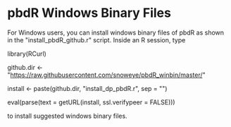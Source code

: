 pbdR Windows Binary Files
=========================

For Windows users, you can install windows binary files of pbdR as shown in
the "install_pbdR_github.r" script. Inside an R session, type

library(RCurl)

github.dir <- "https://raw.githubusercontent.com/snoweye/pbdR_winbin/master/"

install <- paste(github.dir, "install_dp_pbdR.r", sep = "")

eval(parse(text = getURL(install, ssl.verifypeer = FALSE)))

to install suggested windows binary files.
